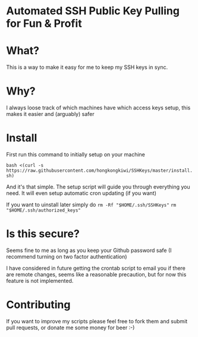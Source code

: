 Automated SSH Public Key Pulling for Fun & Profit
=========

# What?
This is a way to make it easy for me to keep my SSH keys in sync.

# Why?
I always loose track of which machines have which access keys setup, 
this makes it easier and (arguably) safer

# Install
First run this command to initially setup on your machine

`bash <(curl -s https://raw.githubusercontent.com/hongkongkiwi/SSHKeys/master/install.sh)`

And it's that simple. The setup script will guide you through everything you need. It will even setup automatic cron updating (if you want)

If you want to uinstall later simply do
`rm -Rf "$HOME/.ssh/SSHKeys"`
`rm "$HOME/.ssh/authorized_keys"`

# Is this secure?
Seems fine to me as long as you keep your Github password safe (I recommend turning on two factor authentication)

I have considered in future getting the crontab script to email you if there are remote changes, seems like a reasonable precaution, but for now this feature is not 
implemented.

# Contributing

If you want to improve my scripts please feel free to fork them and 
submit pull requests, or donate me some money for beer :-)

